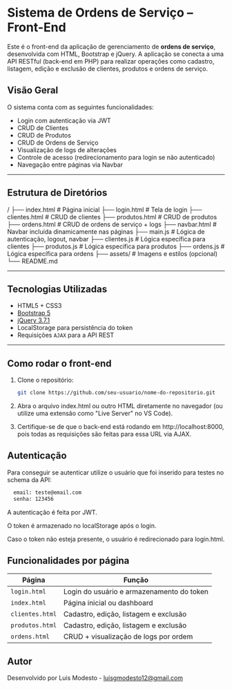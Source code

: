 # Sistema de Ordens de Serviço – Front-End

Este é o front-end da aplicação de gerenciamento de **ordens de serviço**, desenvolvida com HTML, Bootstrap e jQuery. A aplicação se conecta a uma API RESTful (back-end em PHP) para realizar operações como cadastro, listagem, edição e exclusão de clientes, produtos e ordens de serviço.

## Visão Geral

O sistema conta com as seguintes funcionalidades:
- Login com autenticação via JWT
- CRUD de Clientes
- CRUD de Produtos
- CRUD de Ordens de Serviço
- Visualização de logs de alterações
- Controle de acesso (redirecionamento para login se não autenticado)
- Navegação entre páginas via Navbar

---

## Estrutura de Diretórios

/
├── index.html # Página inicial
├── login.html # Tela de login
├── clientes.html # CRUD de clientes
├── produtos.html # CRUD de produtos
├── ordens.html # CRUD de ordens de serviço + logs
├── navbar.html # Navbar incluída dinamicamente nas páginas
├── main.js # Lógica de autenticação, logout, navbar
├── clientes.js # Lógica específica para clientes
├── produtos.js # Lógica específica para produtos
├── ordens.js # Lógica específica para ordens
├── assets/ # Imagens e estilos (opcional)
└── README.md


---

## Tecnologias Utilizadas

- HTML5 + CSS3
- [Bootstrap 5](https://getbootstrap.com/)
- [jQuery 3.7.1](https://jquery.com/)
- LocalStorage para persistência do token
- Requisições `AJAX` para a API REST

---

## Como rodar o front-end

1. Clone o repositório:
   ```bash
   git clone https://github.com/seu-usuario/nome-do-repositorio.git

2. Abra o arquivo index.html ou outro HTML diretamente no navegador (ou utilize uma extensão como "Live Server" no VS Code).

3. Certifique-se de que o back-end está rodando em http://localhost:8000, pois todas as requisições são feitas para essa URL via AJAX.


## Autenticação

Para conseguir se autenticar utilize o usuário que foi inserido para testes no schema da API:
```bash
  email: teste@email.com
  senha: 123456
```

A autenticação é feita por JWT.

O token é armazenado no localStorage após o login.

Caso o token não esteja presente, o usuário é redirecionado para login.html.


##  Funcionalidades por página


|Página|Função|
|---|---|
|`login.html`|Login do usuário e armazenamento do token|
|`index.html`|Página inicial ou dashboard|
|`clientes.html`|Cadastro, edição, listagem e exclusão|
|`produtos.html`|Cadastro, edição, listagem e exclusão|
|`ordens.html`|CRUD + visualização de logs por ordem|


##  Autor
Desenvolvido por Luis Modesto - luisgmodesto12@gmail.com
